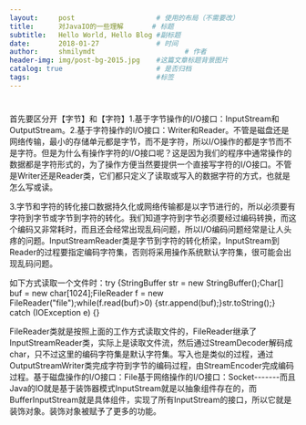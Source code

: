 ```yaml
---
layout:     post                    # 使用的布局（不需要改）
title:      对JavaIO的一些理解       # 标题 
subtitle:   Hello World, Hello Blog #副标题
date:       2018-01-27              # 时间
author:     shmilymdt                      # 作者
header-img: img/post-bg-2015.jpg    #这篇文章标题背景图片
catalog: true                       # 是否归档
tags:                               #标签
---
```

#
首先要区分开【字节】和【字符】1.基于字节操作的I/O接口：InputStream和OutputStream。2.基于字符操作的I/O接口：Writer和Reader。不管是磁盘还是网络传输，最小的存储单元都是字节，而不是字符，所以I/O操作的都是字节而不是字符。但是为什么有操作字符的I/O接口呢？这是因为我们的程序中通常操作的数据都是字符形式的，为了操作方便当然要提供一个直接写字符的I/O接口。不管是Writer还是Reader类，它们都只定义了读取或写入的数据字符的方式，也就是怎么写或读。

3.字节和字符的转化接口数据持久化或网络传输都是以字节进行的，所以必须要有字符到字节或字节到字符的转化。我们知道字符到字节必须要经过编码转换，而这个编码又非常耗时，而且还会经常出现乱码问题，所以I/O编码问题经常是让人头疼的问题。InputStreamReader类是字节到字符的转化桥梁，InputStream到Reader的过程要指定编码字符集，否则将采用操作系统默认字符集，很可能会出现乱码问题。

如下方式读取一个文件时：try {StringBuffer str = new StringBuffer();Char[] buf = new char[1024];FileReader f = new FileReader("file");while(f.read(buf)>0) {str.append(buf);}str.toString();} catch (IOException e) {}

FileReader类就是按照上面的工作方式读取文件的，FileReader继承了InputStreamReader类，实际上是读取文件流，然后通过StreamDecoder解码成char，只不过这里的编码字符集是默认字符集。写入也是类似的过程，通过OutputStreamWriter类完成字符到字节的编码过程，由StreamEncoder完成编码过程。基于磁盘操作的I/O接口：File基于网络操作的I/O接口：Socket-------而且Java的IO就是基于装饰器模式InputStream就是以抽象组件存在的，而BufferInputStream就是具体组件，实现了所有InputStream的接口，所以它就是装饰对象。装饰对象被赋予了更多的功能。

